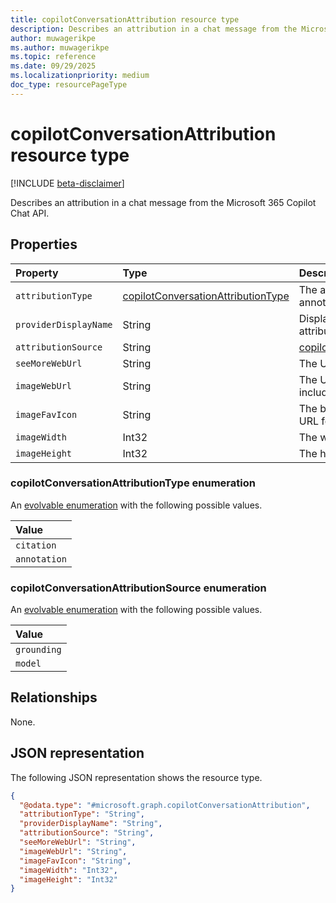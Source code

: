 ```yaml
---
title: copilotConversationAttribution resource type
description: Describes an attribution in a chat message from the Microsoft 365 Copilot Chat API.
author: muwagerikpe
ms.author: muwagerikpe
ms.topic: reference
ms.date: 09/29/2025
ms.localizationpriority: medium
doc_type: resourcePageType
---
```


# copilotConversationAttribution resource type

[!INCLUDE [beta-disclaimer](../../../includes/beta-disclaimer.md)]

Describes an attribution in a chat message from the Microsoft 365 Copilot Chat API.

## Properties

| Property             | Type    | Description                                                        |
|:---------------------|:--------|:-------------------------------------------------------------------|
| `attributionType`              | [copilotConversationAttributionType](#copilotconversationattributiontype-enumeration)  | The attribution type (either citation or annotation). |
| `providerDisplayName`        | String  | Display text for the provider of the attribution.                         |
| `attributionSource`        | String | [copilotConversationAttributionSource](#copilotconversationattributionsource-enumeration)    |
| `seeMoreWebUrl`           | String   | The URL for the attribution.            |
| `imageWebUrl` | String  | The URL for the attribution image, if included.                                   |
| `imageFavIcon`            | String  | The base64-encoded favicon image URL for the attribution.        |
| `imageWidth`            | Int32  | The width of the image, if included.        |
| `imageHeight`            | Int32  | The height of the image, if included.        |

### copilotConversationAttributionType enumeration

An [evolvable enumeration](/graph/best-practices-concept#handling-future-members-in-evolvable-enumerations) with the following possible values.

| Value                |
|:---------------------|
| `citation`               |
| `annotation`               |

### copilotConversationAttributionSource enumeration

An [evolvable enumeration](/graph/best-practices-concept#handling-future-members-in-evolvable-enumerations) with the following possible values.

| Value                |
|:---------------------|
| `grounding`               |
| `model`               |

## Relationships

None.

## JSON representation

The following JSON representation shows the resource type.

```json
{
  "@odata.type": "#microsoft.graph.copilotConversationAttribution",
  "attributionType": "String",
  "providerDisplayName": "String",
  "attributionSource": "String",
  "seeMoreWebUrl": "String",
  "imageWebUrl": "String",
  "imageFavIcon": "String",
  "imageWidth": "Int32",
  "imageHeight": "Int32"
}
```
